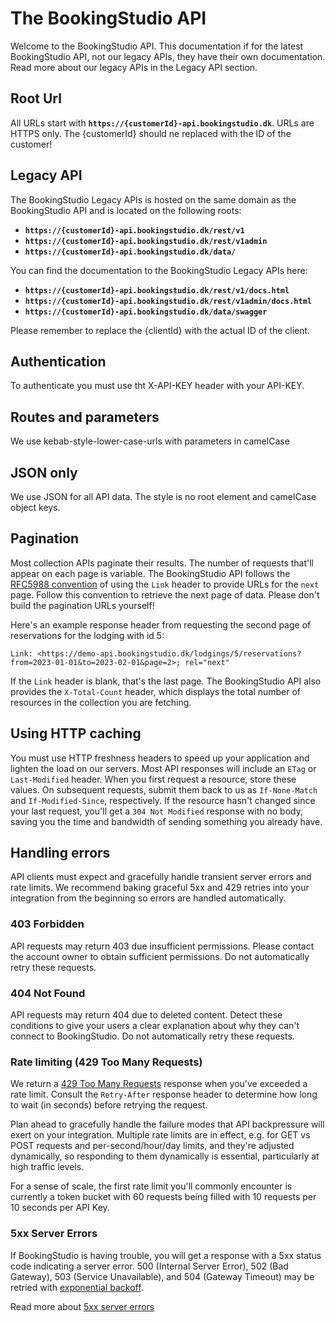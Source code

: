 The BookingStudio API
=====================

Welcome to the BookingStudio API. This documentation if for the latest BookingStudio API, not our legacy APIs, they have their own documentation. Read more about our legacy APIs in the Legacy API section.

Root Url
--------

All URLs start with **`https://{customerId}-api.bookingstudio.dk`**. URLs are HTTPS only. The {customerId} should ne replaced with the ID of the customer!

Legacy API
----------

The BookingStudio Legacy APIs is hosted on the same domain as the BookingStudio API and is located on the following roots:

* **`https://{customerId}-api.bookingstudio.dk/rest/v1`**
* **`https://{customerId}-api.bookingstudio.dk/rest/v1admin`**
* **`https://{customerId}-api.bookingstudio.dk/data/`**

You can find the documentation to the BookingStudio Legacy APIs here:

* **`https://{customerId}-api.bookingstudio.dk/rest/v1/docs.html`**
* **`https://{customerId}-api.bookingstudio.dk/rest/v1admin/docs.html`**
* **`https://{customerId}-api.bookingstudio.dk/data/swagger`**

Please remember to replace the {clientId} with the actual ID of the client.

Authentication
--------------

To authenticate you must use tht X-API-KEY header with your API-KEY.

Routes and parameters
---------
We use kebab-style-lower-case-urls with parameters in camelCase

JSON only
---------

We use JSON for all API data. The style is no root element and camelCase object keys. 

Pagination
----------

Most collection APIs paginate their results. The number of requests that'll appear on each page is variable. The BookingStudio API follows the [RFC5988 convention](https://tools.ietf.org/html/rfc5988) of using the `Link` header to provide URLs for the `next` page. Follow this convention to retrieve the next page of data. Please don't build the pagination URLs yourself!

Here's an example response header from requesting the second page of reservations for the lodging with id 5:

```
Link: <https://demo-api.bookingstudio.dk/lodgings/5/reservations?from=2023-01-01&to=2023-02-01&page=2>; rel="next"
```

If the `Link` header is blank, that's the last page. The BookingStudio API also provides the `X-Total-Count` header, which displays the total number of resources in the collection you are fetching.


Using HTTP caching
------------------

You must use HTTP freshness headers to speed up your application and lighten the load on our servers. Most API responses will include an `ETag` or `Last-Modified` header. When you first request a resource, store these values. On subsequent requests, submit them back to us as `If-None-Match` and `If-Modified-Since`, respectively. If the resource hasn't changed since your last request, you'll get a `304 Not Modified` response with no body, saving you the time and bandwidth of sending something you already have.


Handling errors
---------------

API clients must expect and gracefully handle transient server errors and rate limits. We recommend baking graceful 5xx and 429 retries into your integration from the beginning so errors are handled automatically.

### 403 Forbidden

API requests may return 403 due insufficient permissions. Please contact the account owner to obtain sufficient permissions.
Do not automatically retry these requests.

### 404 Not Found

API requests may return 404 due to deleted content. Detect these conditions to give your users a clear explanation about why they can't connect to BookingStudio. Do not automatically retry these requests.

### Rate limiting (429 Too Many Requests)

We return a [429 Too Many Requests](http://tools.ietf.org/html/draft-nottingham-http-new-status-02#section-4) response when you've exceeded a rate limit. Consult the `Retry-After` response header to determine how long to wait (in seconds) before retrying the request.

Plan ahead to gracefully handle the failure modes that API backpressure will exert on your integration. Multiple rate limits are in effect, e.g. for GET vs POST requests and per-second/hour/day limits, and they're adjusted dynamically, so responding to them dynamically is essential, particularly at high traffic levels.

For a sense of scale, the first rate limit you'll commonly encounter is currently a token bucket with 60 requests being filled with 10 requests per 10 seconds per API Key.

### 5xx Server Errors

If BookingStudio is having trouble, you will get a response with a 5xx status code indicating a server error. 500 (Internal Server Error), 502 (Bad Gateway), 503 (Service Unavailable), and 504 (Gateway Timeout) may be retried with [exponential backoff](https://en.wikipedia.org/wiki/Exponential_backoff).

Read more about [5xx server errors](https://en.wikipedia.org/wiki/List_of_HTTP_status_codes#5xx_Server_errors)
